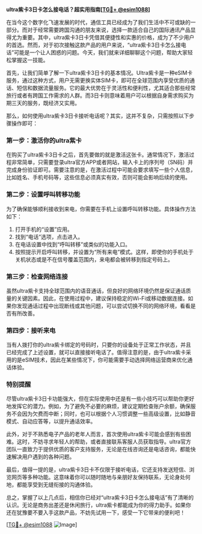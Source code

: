 **ultra紫卡3日卡怎么接电话？超实用指南[[TG💪+ @esim1088](https://t.me/s/esim1088)]**

在当今这个数字化飞速发展的时代，通信工具已经成为了我们生活中不可或缺的一部分。而对于经常需要跨国沟通的朋友来说，选择一款适合自己的国际通讯产品显得尤为重要。其中，ultra紫卡3日卡凭借其便捷性和实惠的价格，成为了不少用户的首选。然而，对于初次接触这款产品的用户来说，“ultra紫卡3日卡怎么接电话”可能是一个让人困惑的问题。今天，我们就来详细聊聊这个问题，帮助大家轻松掌握这一技能。

首先，让我们简单了解一下ultra紫卡3日卡的基本情况。Ultra紫卡是一种eSIM卡服务，通过这种方式，用户无需更换实体SIM卡，即可在全球范围内享受优质的通话、短信和数据流量服务。它的最大优势在于灵活性和便利性，尤其适合那些经常旅行或者有跨国工作需求的人群。而3日卡则意味着用户可以根据自身需求购买为期三天的服务，既经济又实用。

那么，如何使用ultra紫卡3日卡接听电话呢？其实，这并不复杂，只需按照以下步骤操作即可：

### **第一步：激活你的ultra紫卡**
在购买了ultra紫卡3日卡之后，首先要做的就是激活这张卡。通常情况下，激活过程非常简单，只需要登录ultra官方APP或者网站，输入卡上的序列号（SN码）并完成身份验证即可。需要注意的是，在激活过程中可能会要求填写一些个人信息，比如姓名、手机号码等，这些信息必须真实有效，否则可能会影响后续的使用。

### **第二步：设置呼叫转移功能**
为了确保能够顺利接收到来电，你需要在手机上设置呼叫转移功能。具体操作方法如下：
1. 打开手机的“设置”应用。
2. 找到“电话”选项，点击进入。
3. 在电话设置中找到“呼叫转移”或类似的功能入口。
4. 按照提示开启呼叫转移，并设置为“所有来电”模式。这样，即使你的手机处于关机状态或是不在信号覆盖范围内，来电都会被转移到指定号码上。

### **第三步：检查网络连接**
虽然ultra紫卡支持全球范围内的语音通话，但良好的网络环境仍然是保证通话质量的关键因素。因此，在使用过程中，建议保持稳定的Wi-Fi或移动数据连接。如果你发现通话过程中出现断线或其他问题，可以尝试切换不同的网络环境，看看是否有所改善。

### **第四步：接听来电**
当有人拨打你的ultra紫卡绑定的号码时，只要你的设备处于正常工作状态，并且已经完成了上述设置，就可以直接接听电话了。值得注意的是，由于ultra紫卡采用的是eSIM技术，因此在某些情况下，你可能需要手动选择网络运营商来优化通话体验。

### **特别提醒**
尽管ultra紫卡3日卡功能强大，但在实际使用中还是有一些小技巧可以帮助你更好地发挥它的潜力。例如，为了避免不必要的麻烦，建议定期检查账户余额，确保服务不会因为欠费而中断；同时，也可以根据个人习惯调整一些高级设置，比如静音模式、自动应答等，以提升通话效率。

此外，对于不熟悉电子产品的老年人而言，首次使用ultra紫卡可能会感到有些困难。这时，不妨寻求年轻人的帮助，或者直接联系客服人员获取指导。ultra官方团队一直致力于提供优质的客户支持服务，无论是在线咨询还是电话咨询，都能快速解决用户遇到的各种问题。

最后，值得一提的是，ultra紫卡3日卡不仅限于接听电话，它还支持发送短信、浏览网页等多种功能。这意味着你可以随时随地与亲朋好友保持联系，无论身处何地，都能享受到无缝衔接的沟通体验。

总之，掌握了以上几点后，相信你已经对“ultra紫卡3日卡怎么接电话”有了清晰的认识。无论是商务出差还是休闲旅行，ultra紫卡都能成为你的得力助手。如果你还在犹豫要不要入手这款产品，不妨先试用一下，感受一下它带来的便利吧！

[[TG💪+ @esim1088](https://t.me/s/esim1088) ![Image](https://i.postimg.cc/4NQfJmqS/Snipaste-2025-05-13-00-14-12.png)]